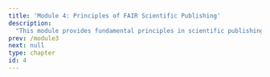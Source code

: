 ```yaml
---
title: 'Module 4: Principles of FAIR Scientific Publishing'
description:
  "This module provides fundamental principles in scientific publishing to ensure that all artifacts of science are Findable, Reproducible, Interoperable, and Reusable (FAIR). [Link to full slide deck]"
prev: /module3
next: null
type: chapter
id: 4
---
```


<exercise id="1" title="Why learning about Scientific Publishing?" type="slides">

<slides source="chapter4_01_whySPF">

</exercise>
